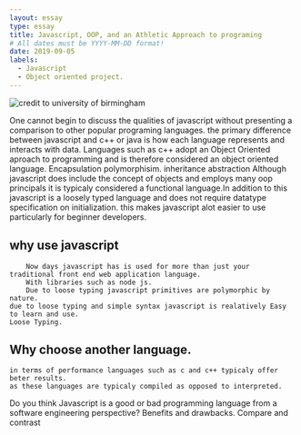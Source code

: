 ```yaml
---
layout: essay
type: essay
title: Javascript, OOP, and an Athletic Approach to programing
# All dates must be YYYY-MM-DD format!
date: 2019-09-05
labels:
  - Javascript
  - Object oriented project.
---
```





<img src = "https://www.uab.edu/news/images/javascript.jpg" alt = "credit to university of birmingham"> 

    
 One cannot begin to discuss the qualities of javascript without presenting a comparison to other popular programing languages.
 the primary difference between javascript and c++ or java is how each language represents and interacts with data.
 Languages such as c++ adopt an Object Oriented aproach to programming and is therefore considered an object oriented language.
        Encapsulation
        polymorphisim.
        inheritance
        abstraction
Although javascript does include the concept of objects and employs many oop principals it is typicaly considered a functional language.In addition to this javascript is a loosely typed language and does not require datatype specification on initialization.
this makes javascript alot easier to use particularly for beginner developers. 
    
## why use javascript

        Now days javascript has is used for more than just your traditional front end web application language.
        With libraries such as node js.
        Due to loose typing javascript primitives are polymorphic by nature.
    due to loose typing and simple syntax javascript is realatively Easy to learn and use.
    Loose Typing.
    
 ## Why choose another language.
 
    in terms of performance languages such as c and c++ typicaly offer beter results.
    as these languages are typicaly compiled as opposed to interpreted.
    

Do you think Javascript is a good or bad programming language from a software engineering perspective?
Benefits and drawbacks.
    Compare 
    and contrast


